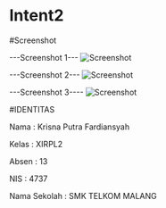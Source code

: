 # Intent2


#Screenshot

---Screenshot 1---
![Screenshot](Intent2/Screenshot_2016-10-09-11-27-04-939_id.sch.smktelkom_mlg.learn.intent2.png)



---Screenshot 2---
![Screenshot](Intent2/Screenshot_2016-10-09-11-27-29-246_id.sch.smktelkom_mlg.learn.intent2.png)



---Screenshot 3----
![Screenshot](Intent2/Screenshot_2016-10-09-11-27-33-083_id.sch.smktelkom_mlg.learn.intent2.png)



#IDENTITAS 

Nama : Krisna Putra Fardiansyah

Kelas : XIRPL2

Absen : 13

NIS : 4737

Nama Sekolah : SMK TELKOM MALANG
